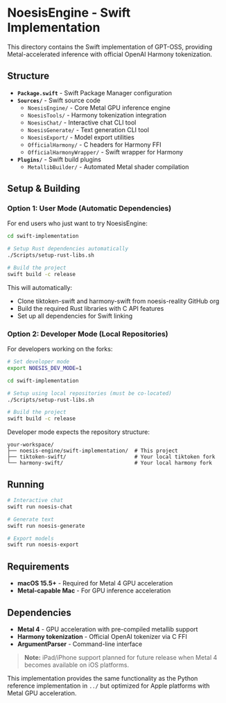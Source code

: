 # NoesisEngine - Swift Implementation

This directory contains the Swift implementation of GPT-OSS, providing Metal-accelerated inference with official OpenAI Harmony tokenization.

## Structure

- **`Package.swift`** - Swift Package Manager configuration
- **`Sources/`** - Swift source code
  - `NoesisEngine/` - Core Metal GPU inference engine
  - `NoesisTools/` - Harmony tokenization integration  
  - `NoesisChat/` - Interactive chat CLI tool
  - `NoesisGenerate/` - Text generation CLI tool
  - `NoesisExport/` - Model export utilities
  - `OfficialHarmony/` - C headers for Harmony FFI
  - `OfficialHarmonyWrapper/` - Swift wrapper for Harmony
- **`Plugins/`** - Swift build plugins
  - `MetallibBuilder/` - Automated Metal shader compilation

## Setup & Building

### Option 1: User Mode (Automatic Dependencies)
For end users who just want to try NoesisEngine:

```bash
cd swift-implementation

# Setup Rust dependencies automatically  
./Scripts/setup-rust-libs.sh

# Build the project
swift build -c release
```

This will automatically:
- Clone tiktoken-swift and harmony-swift from noesis-reality GitHub org
- Build the required Rust libraries with C API features
- Set up all dependencies for Swift linking

### Option 2: Developer Mode (Local Repositories)
For developers working on the forks:

```bash
# Set developer mode
export NOESIS_DEV_MODE=1

cd swift-implementation

# Setup using local repositories (must be co-located)
./Scripts/setup-rust-libs.sh

# Build the project  
swift build -c release
```

Developer mode expects the repository structure:
```
your-workspace/
├── noesis-engine/swift-implementation/  # This project
├── tiktoken-swift/                      # Your local tiktoken fork
└── harmony-swift/                       # Your local harmony fork
```

## Running

```bash
# Interactive chat
swift run noesis-chat

# Generate text  
swift run noesis-generate

# Export models
swift run noesis-export
```

## Requirements

- **macOS 15.5+** - Required for Metal 4 GPU acceleration
- **Metal-capable Mac** - For GPU inference acceleration

## Dependencies

- **Metal 4** - GPU acceleration with pre-compiled metallib support
- **Harmony tokenization** - Official OpenAI tokenizer via C FFI
- **ArgumentParser** - Command-line interface

> **Note:** iPad/iPhone support planned for future release when Metal 4 becomes available on iOS platforms.

This implementation provides the same functionality as the Python reference implementation in `../` but optimized for Apple platforms with Metal GPU acceleration.